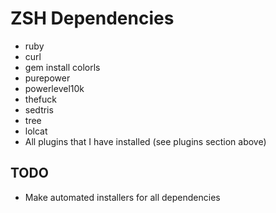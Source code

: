 # ZSH  Dependencies
- ruby
- curl
- gem install colorls
- purepower
- powerlevel10k
- thefuck
- sedtris
- tree
- lolcat
- All plugins that I have installed (see plugins section above)

## TODO
- Make automated installers for all dependencies
